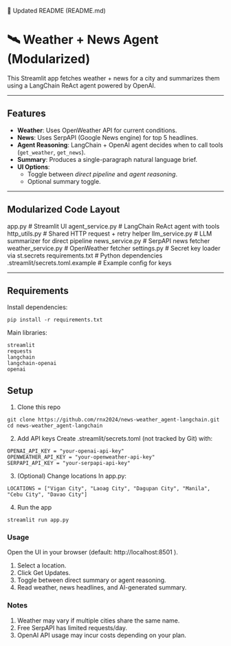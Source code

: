 📄 Updated README (README.md)
# 🛰 Weather + News Agent (Modularized)

This Streamlit app fetches weather + news for a city and summarizes them using a LangChain ReAct agent powered by OpenAI.

---

## Features
- **Weather**: Uses OpenWeather API for current conditions.
- **News**: Uses SerpAPI (Google News engine) for top 5 headlines.
- **Agent Reasoning**: LangChain + OpenAI agent decides when to call tools (`get_weather`, `get_news`).
- **Summary**: Produces a single-paragraph natural language brief.
- **UI Options**:
  - Toggle between *direct pipeline* and *agent reasoning*.
  - Optional summary toggle.

---

## Modularized Code Layout


app.py # Streamlit UI
agent_service.py # LangChain ReAct agent with tools
http_utils.py # Shared HTTP request + retry helper
llm_service.py # LLM summarizer for direct pipeline
news_service.py # SerpAPI news fetcher
weather_service.py # OpenWeather fetcher
settings.py # Secret key loader via st.secrets
requirements.txt # Python dependencies
.streamlit/secrets.toml.example # Example config for keys


---

## Requirements

Install dependencies:

```
pip install -r requirements.txt
```

Main libraries:
```
streamlit
requests
langchain
langchain-openai
openai
``` 
## Setup

1. Clone this repo
```
git clone https://github.com/rnx2024/news-weather_agent-langchain.git
cd news-weather_agent-langchain
```

2. Add API keys
Create .streamlit/secrets.toml (not tracked by Git) with:
```
OPENAI_API_KEY = "your-openai-api-key"
OPENWEATHER_API_KEY = "your-openweather-api-key"
SERPAPI_API_KEY = "your-serpapi-api-key"
```

3. (Optional) Change locations
In app.py:
```
LOCATIONS = ["Vigan City", "Laoag City", "Dagupan City", "Manila", "Cebu City", "Davao City"]
```

4. Run the app
```
streamlit run app.py
```
### Usage

Open the UI in your browser (default: http://localhost:8501
).

1. Select a location.
2. Click Get Updates.
3. Toggle between direct summary or agent reasoning.
4. Read weather, news headlines, and AI-generated summary.

### Notes

1. Weather may vary if multiple cities share the same name.
2. Free SerpAPI has limited requests/day.
3. OpenAI API usage may incur costs depending on your plan.